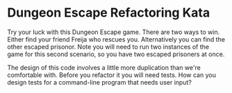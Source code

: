 Dungeon Escape Refactoring Kata
================================

Try your luck with this Dungeon Escape game. There are two ways to win. Either find your friend Freija who rescues you. Alternatively you can find the other escaped prisonor. Note you will need to run two instances of the game for this second scenario, so you have two escaped prisoners at once.

The design of this code involves a little more duplication than we're comfortable with. Before you refactor it you will need tests. How can you design tests for a command-line program that needs user input? 

